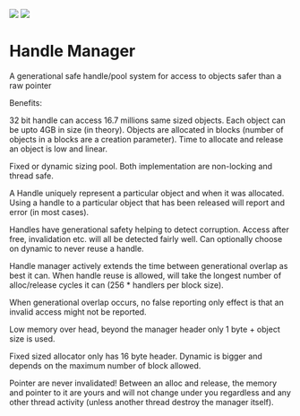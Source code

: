 ![](https://github.com/DeanoC/al2o3_handle/Build/badge.svg)
![](https://github.com/DeanoC/al2o3_handle/Test/badge.svg)


# Handle Manager

A generational safe handle/pool system for access to objects safer than a raw pointer

Benefits:

32 bit handle can access 16.7 millions same sized objects. Each object can be upto 4GB in size (in theory). Objects are allocated in blocks (number of objects in a blocks are a creation parameter). Time to allocate and release an object is low and linear.

Fixed or dynamic sizing pool. Both implementation are non-locking and thread safe.

A Handle uniquely represent a particular object and when it was allocated. Using a handle to a particular object that has been released will report and error (in most cases).

Handles have generational safety helping to detect corruption. Access after free, invalidation etc. will all be detected fairly well. Can optionally choose on dynamic to never reuse a handle.

Handle manager actively extends the time between generational overlap as best it can. When handle reuse is allowed, will take the longest number of alloc/release cycles it can (256 * handlers per block size).

When generational overlap occurs, no false reporting only effect is that an invalid access might not be reported. 

Low memory over head, beyond the manager header only 1 byte + object size is used.

Fixed sized allocator only has 16 byte header. Dynamic is bigger and depends on the maximum number of block allowed.

Pointer are never invalidated! Between an alloc and release, the memory and pointer to it are yours and will not change under you regardless and any other thread activity (unless another thread destroy the manager itself).
